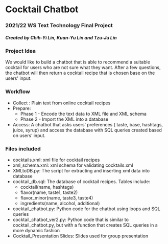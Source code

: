 # Cocktail Chatbot

### 2021/22 WS Text Technology Final Project
##### Created by Chih-Yi Lin, Kuan-Yu Lin and Tzu-Ju Lin

### Project Idea
We would like to build a chatbot that is able to recommend a suitable cocktail for users who are not sure what they want.
After a few questions, the chatbot will then return a cocktail recipe that is chosen base on the users' input.

### Workflow
* Collect : Plain text from online cocktail recipes
* Prepare: 
  * Phase 1 - Encode the text data to XML file and XML schema
  * Phase 2 - Import the XML into a database
* Access: A chatbot that asks users’ preferences ( taste, base, hashtags, juice, syrup) and access the database with SQL queries created based on users’ input.



### Files included
  * cocktails.xml: xml file for cocktail recipes
  * xml_schema.xml: xml schema for validating cocktails.xml
  * XMLtoDB.py: The script for extracting and inserting xml data into database
  * cocktail_db.sql: The database of cocktail recipes. Tables include: 
     * cocktail(name, hashtags)
     * flavor(name, taste1, taste2)
     * flavor_minor(name, taste3, taste4)
     * ingredients(name, alcohol, additional)
  * cocktail_chatbot.py: Python code for the chatbot using loops and SQL queries
  * cocktail_chatbot_ver2.py: Python code that is similar to cocktail_chatbot.py, but with a function that creates SQL queries in a more dynamic fashion
  * Cocktail_Presentation Slides: Slides used for group presentation
